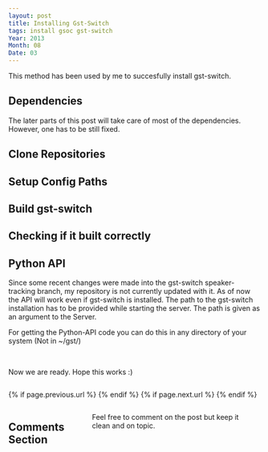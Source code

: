 ```yaml
---
layout: post
title: Installing Gst-Switch
tags: install gsoc gst-switch
Year: 2013
Month: 08
Date: 03
---
```


<p>This method has been used by me to succesfully install gst-switch.</p>
<h2>Dependencies</h2>
<p>The later parts of this post will take care of most of the dependencies. However, one has to be still fixed.</p>
<p><script src="https://gist.github.com/hyades/6146073.js"></script></p>

<h2>Clone Repositories</h2>
<p><script src="https://gist.github.com/hyades/6146097.js"></script></p>

<h2>Setup Config Paths</h2>
<p><script src="https://gist.github.com/hyades/6146078.js"></script></p>

<h2>Build gst-switch</h2>
<p><script src="https://gist.github.com/hyades/6146103.js"></script></p>

<h2>Checking if it built correctly</h2>
<p><script src="https://gist.github.com/hyades/6146110.js"></script></p>

<h2>Python API</h2>
<p>Since some recent changes were made into the gst-switch speaker-tracking branch, my repository is not currently updated with it. As of now the API will work even if gst-switch is installed. The path to the gst-switch installation has to be provided while starting the server. The path is given as an argument to the Server.</p>
<p>For getting the Python-API code you can do this in any directory of your system (Not in ~/gst/)</p>
<p><script src="https://gist.github.com/hyades/6146121.js"></script></p>
<br>

<p>Now we are ready. Hope this works :)</p>

<div class="row">	
	<div class="span9 column">
			<p class="pull-right">{% if page.previous.url %} <a href="{{page.previous.url}}" title="Previous Post: {{page.previous.title}}"><i class="icon-chevron-left"></i></a> 	{% endif %}   {% if page.next.url %} 	<a href="{{page.next.url}}" title="Next Post: {{page.next.title}}"><i class="icon-chevron-right"></i></a> 	{% endif %} </p>  
	</div>

</div>

<div class="row">	
    <div class="span9 columns">    
		<h2>Comments Section</h2>
	    <p>Feel free to comment on the post but keep it clean and on topic.</p>	
		<div id="disqus_thread"></div>
		<script type="text/javascript">
			/* * * CONFIGURATION VARIABLES: EDIT BEFORE PASTING INTO YOUR WEBPAGE * * */
			var disqus_shortname = 'aayushahuja'; // required: replace example with your forum shortname
			
			
			/* * * DON'T EDIT BELOW THIS LINE * * */
			(function() {
				var dsq = document.createElement('script'); dsq.type = 'text/javascript'; dsq.async = true;
				dsq.src = 'http://' + disqus_shortname + '.disqus.com/embed.js';
				(document.getElementsByTagName('head')[0] || document.getElementsByTagName('body')[0]).appendChild(dsq);
			})();
		</script>
		<noscript>Please enable JavaScript to view the <a href="http://disqus.com/?ref_noscript">comments powered by Disqus.</a></noscript>
		<a href="http://disqus.com" class="dsq-brlink">blog comments powered by <span class="logo-disqus">Disqus</span></a>
	</div>
</div>

<!-- Twitter -->
<script>!function(d,s,id){var js,fjs=d.getElementsByTagName(s)[0];if(!d.getElementById(id)){js=d.createElement(s);js.id=id;js.src="//platform.twitter.com/widgets.js";fjs.parentNode.insertBefore(js,fjs);}}(document,"script","twitter-wjs");</script>

<!-- Google + -->
<script type="text/javascript">
  (function() {
    var po = document.createElement('script'); po.type = 'text/javascript'; po.async = true;
    po.src = 'https://apis.google.com/js/plusone.js';
    var s = document.getElementsByTagName('script')[0]; s.parentNode.insertBefore(po, s);
  })();
</script>
<!-- Written by hyades -->

